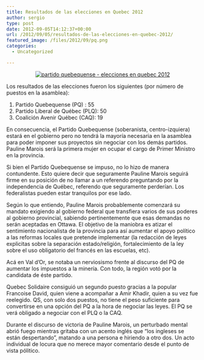 ```yaml
---
title: Resultados de las elecciones en Quebec 2012
author: sergio
type: post
date: 2012-09-05T14:12:37+00:00
url: /2012/09/05/resultados-de-las-elecciones-en-quebec-2012/
featured_image: /files/2012/09/pq.png
categories:
  - Uncategorized

---
```

<p style="text-align: center;">
  <a href="http://i2.wp.com/quebechispano.network.crazyrobot.net/files/2012/09/pq.png"><img class="aligncenter size-medium wp-image-250" title="pq" src="http://i2.wp.com/quebechispano.network.crazyrobot.net/files/2012/09/pq-300x95.png?fit=300%2C95" alt="partido quebequense - elecciones en quebec 2012" data-recalc-dims="1" /></a>
</p>

Los resultados de las elecciones fueron los siguientes (por número de puestos en la asamblea):

  1. Partido Quebequense (PQ) : 55
  2. Partido Liberal de Québec (PLQ): 50
  3. Coalición Avenir Québec (CAQ): 19

En consecuencia, el Partido Quebequense (soberanista, centro-izquiera) estará en el gobierno pero no tendrá la mayoría necesaria en la asamblea para poder imponer sus proyectos sin negociar con los demás partidos. Pauline Marois será la primera mujer en ocupar el cargo de Primer Ministro en la provincia.

Si bien el Partido Quebequense se impuso, no lo hizo de manera contundente. Esto quiere decir que seguramente Pauline Marois seguirá firme en su posición de no llamar a un referendo preguntando por la independencia de Québec, referendo que seguramente perderían. Los federalistas pueden estar tranquilos por ese lado.

Según lo que entiendo, Pauline Marois probablemente comenzará su mandato exigiendo al gobierno federal que transfiera varios de sus poderes al gobierno provincial, sabiendo pertinentemente que esas demandas no serán aceptadas en Ottawa. El objetivo de la maniobra es atizar el sentimiento nacionalista de la provincia para así aumentar el apoyo político a las reformas locales que pretende implementar (la redacción de leyes explicitas sobre la separación estado/religión, fortalecimiento de la ley sobre el uso obligatorio del francés en las escuelas, etc).

Acá en Val d&#8217;Or, se notaba un nerviosismo frente al discurso del PQ de aumentar los impuestos a la minería. Con todo, la región votó por la candidata de éste partido.

Quebec Solidaire consiguió un segundo puesto gracias a la popular Francoise David, quien viene a acompañar a Amir Khadir, quien a su vez fue reelegido. QS, con solo dos puestos, no tiene el peso suficiente para convertirse en una opción del PQ a la hora de negociar las leyes. El PQ se verá obligado a negociar con el PLQ o la CAQ.

Durante el discurso de victoria de Pauline Marois, un perturbado mental abrió fuego mientras gritaba con un acento inglés que &#8220;los ingleses se están despertando&#8221;, matando a una persona e hiriendo a otro dos. Un acto individual de locura que no merece mayor comentario desde el punto de vista pólitico.